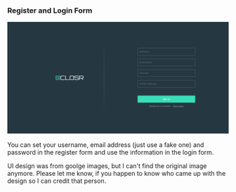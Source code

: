 ### Register and Login Form

![Alt register-form](./img/register-form.PNG?raw=true "register-form")

You can set your username, email address (just use a fake one) and password
in the register form and use the information in the login form.

UI design was from goolge images, but I can't find the original image anymore.
Please let me know, if you happen to know who came up with the design so I can credit that person.
